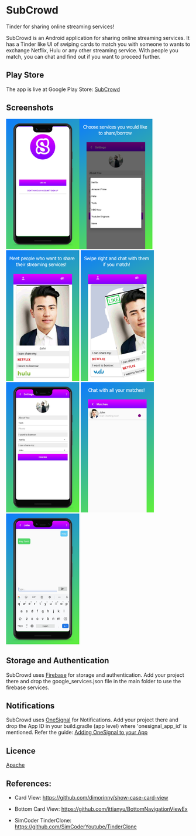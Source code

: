 # SubCrowd

Tinder for sharing online streaming services!


SubCrowd is an Android application for sharing online streaming services. It has a Tinder like UI of swiping cards to match you with someone to wants to exchange Netflix, Hulu or any other streaming service. With people you match, you can chat and find out if you want to proceed further.

## Play Store

The app is live at Google Play Store: [SubCrowd](https://play.google.com/store/apps/details?id=com.subcrowd.app&hl=en_US)


## Screenshots
<img src="https://github.com/aditya1994/subcrowd/blob/master/Pics/app-screenshots/Phone%20Screenshot%201.jpg" width="200" /><img src="https://github.com/aditya1994/subcrowd/blob/master/Pics/app-screenshots/Phone%20Screenshot%202.jpg" width="200" />
<img src="https://github.com/aditya1994/subcrowd/blob/master/Pics/app-screenshots/Phone%20Screenshot%203.jpg" width="200" />
<img src="https://github.com/aditya1994/subcrowd/blob/master/Pics/app-screenshots/Phone%20Screenshot%204.jpg" width="200" />
<img src="https://github.com/aditya1994/subcrowd/blob/master/Pics/app-screenshots/Phone%20Screenshot%205.jpg" width="200" />
<img src="https://github.com/aditya1994/subcrowd/blob/master/Pics/app-screenshots/Phone%20Screenshot%206.jpg" width="200" />
<img src="https://github.com/aditya1994/subcrowd/blob/master/Pics/app-screenshots/Phone%20Screenshot%207.jpg" width="200" />


## Storage and Authentication

SubCrowd uses [Firebase](https://firebase.google.com/) for storage and authentication. Add your project there and drop the google_services.json file in the main folder to use the firebase services.

## Notifications

SubCrowd uses [OneSignal](https://onesignal.com/) for Notifications. Add your project there and drop the App ID in your build.gradle (app level) where 'onesignal_app_id' is mentioned. Refer the guide: [Adding OneSignal to your App](https://documentation.onesignal.com/docs/android-sdk-setup)


## Licence

[Apache](https://github.com/aditya1994/subcrowd/blob/master/LICENSE)



## References:

* Card View: https://github.com/dimorinny/show-case-card-view

* Bottom Card View: https://github.com/ittianyu/BottomNavigationViewEx

* SimCoder TinderClone: https://github.com/SimCoderYoutube/TinderClone


